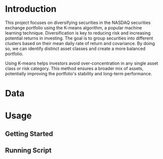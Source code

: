 # Introduction

This project focuses on diversifying securities in the NASDAQ securities exchange portfolio using the K-means algorithm, a popular machine learning technique. Diversification is key to reducing risk and increasing potential returns in investing. The goal is to group securities into different clusters based on their mean daily rate of return and covariance. By doing so, we can identify distinct asset classes and create a more balanced portfolio.

Using K-means helps investors avoid over-concentration in any single asset class or risk category. This method ensures a broader mix of assets, potentially improving the portfolio's stability and long-term performance.



# Data

# Usage

## Getting Started

## Running Script